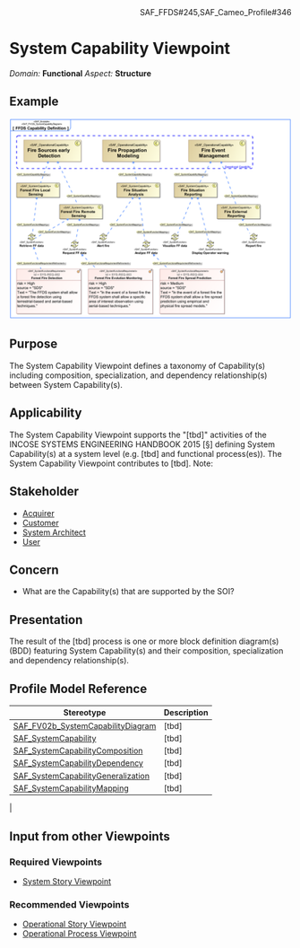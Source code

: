 <div align="right">SAF_FFDS#245,SAF_Cameo_Profile#346</div>

# System Capability Viewpoint
*Domain:* **Functional** *Aspect:* **Structure**
## Example
![FFDS Capability Definition](../diagrams/FFDS-Capability-Definition.svg)
## Purpose
The System Capability Viewpoint defines a taxonomy of Capability(s) including composition, specialization, and dependency relationship(s) between System Capability(s).
## Applicability
The System Capability Viewpoint supports the "[tbd]" activities of the INCOSE SYSTEMS ENGINEERING HANDBOOK 2015 [§] defining System Capability(s) at a system level (e.g. [tbd] and functional process(es)). The System Capability Viewpoint contributes to [tbd].
Note:
## Stakeholder
* [Acquirer](../stakeholders.md#Acquirer)
* [Customer](../stakeholders.md#Customer)
* [System Architect](../stakeholders.md#System-Architect)
* [User](../stakeholders.md#User)
## Concern
* What are the Capability(s) that are supported by the SOI?
## Presentation
The result of the [tbd] process is one or more block definition diagram(s) (BDD) featuring System Capability(s) and their composition, specialization and dependency relationship(s).

## Profile Model Reference
|Stereotype | Description|
|---|---|
|[SAF_FV02b_SystemCapabilityDiagram](../stereotypes.md#SAF_FV02b_SystemCapabilityDiagram)|[tbd]|
|[SAF_SystemCapability](../stereotypes.md#SAF_SystemCapability)|[tbd]|
|[SAF_SystemCapabilityComposition](../stereotypes.md#SAF_SystemCapabilityComposition)|[tbd]|
|[SAF_SystemCapabilityDependency](../stereotypes.md#SAF_SystemCapabilityDependency)|[tbd]|
|[SAF_SystemCapabilityGeneralization](../stereotypes.md#SAF_SystemCapabilityGeneralization)|[tbd]|
|[SAF_SystemCapabilityMapping](../stereotypes.md#SAF_SystemCapabilityMapping)|[tbd]
|
## Input from other Viewpoints
### Required Viewpoints
* [System Story Viewpoint](System-Story-Viewpoint.md)
### Recommended Viewpoints
* [Operational Story Viewpoint](Operational-Story-Viewpoint.md)
* [Operational Process Viewpoint](Operational-Process-Viewpoint.md)
